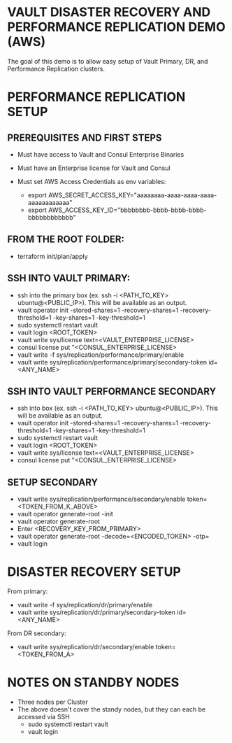 # VAULT DISASTER RECOVERY AND PERFORMANCE REPLICATION DEMO (AWS)

The goal of this demo is to allow easy setup of Vault Primary, DR, and Performance Replication clusters.



# PERFORMANCE REPLICATION SETUP

## PREREQUISITES AND FIRST STEPS
- Must have access to Vault and Consul Enterprise Binaries
- Must have an Enterprise license for Vault and Consul

- Must set AWS Access Credentials as env variables:
    - export AWS_SECRET_ACCESS_KEY="aaaaaaaa-aaaa-aaaa-aaaa-aaaaaaaaaaaa"
    - export AWS_ACCESS_KEY_ID="bbbbbbbb-bbbb-bbbb-bbbb-bbbbbbbbbbbb"

## FROM THE ROOT FOLDER:
- terraform init/plan/apply

## SSH INTO VAULT PRIMARY:
- ssh into the primary box (ex. ssh -i <PATH_TO_KEY> ubuntu@<PUBLIC_IP>).  This will be available as an output.
- vault operator init -stored-shares=1 -recovery-shares=1 -recovery-threshold=1 -key-shares=1 -key-threshold=1
- sudo systemctl restart vault
- vault login <ROOT_TOKEN>
- vault write sys/license text=<VAULT_ENTERPRISE_LICENSE>
- consul license put "<CONSUL_ENTERPRISE_LICENSE>
- vault write -f sys/replication/performance/primary/enable
- vault write sys/replication/performance/primary/secondary-token id=<ANY_NAME>

## SSH INTO VAULT PERFORMANCE SECONDARY
- ssh into box (ex. ssh -i <PATH_TO_KEY> ubuntu@<PUBLIC_IP>).  This will be available as an output.
- vault operator init -stored-shares=1 -recovery-shares=1 -recovery-threshold=1 -key-shares=1 -key-threshold=1
- sudo systemctl restart vault
- vault login <ROOT_TOKEN>
- vault write sys/license text=<VAULT_ENTERPRISE_LICENSE>
- consul license put "<CONSUL_ENTERPRISE_LICENSE>

## SETUP SECONDARY
- vault write sys/replication/performance/secondary/enable token=<TOKEN_FROM_K_ABOVE>
- vault operator generate-root -init
- vault operator generate-root 
- Enter <RECOVERY_KEY_FROM_PRIMARY>
- vault operator generate-root -decode=<ENCODED_TOKEN> -otp=<OTP>
- vault login <TOKEN>

# DISASTER RECOVERY SETUP
From primary:
- vault write -f sys/replication/dr/primary/enable
- vault write sys/replication/dr/primary/secondary-token id=<ANY_NAME>

From DR secondary:
- vault write sys/replication/dr/secondary/enable token=<TOKEN_FROM_A>


# NOTES ON STANDBY NODES
- Three nodes per Cluster
- The above doesn't cover the standy nodes, but they can each be accessed via SSH
    - sudo systemctl restart vault
    - vault login <TOKEN>
